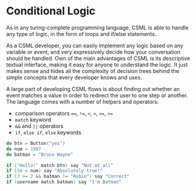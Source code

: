# Conditional Logic

As in any turing-complete programming language, CSML is able to handle any type of logic, in the form of loops and if/else statements.

As a CSML developer, you can easily implement any logic based on any variable or event, and very expressively decide how your conversation should be handled. Own of the main advantages of CSML is its descriptive textual interface, making it easy for anyone to understand the logic. It just makes sense and hides all the complexity of decision trees behind the simple concepts that every developer knows and uses.

A large part of developing CSML flows is about finding out whether an event matches a value in order to redirect the user to one step or another. The language comes with a number of helpers and operators:

* comparison operators `==`, `!=`, `<`, `>`, `<=`, `>=`
* `match` keyword
* `&&` and `||` operators
* `if`, `else if`, `else` keywords

```cpp
do btn = Button("yes")
do num = 1987
do batman = "Bruce Wayne"

if ("Hello!" match btn) say "Not at all"
if (54 < num) say "Absolutely true!"
if (3 >= 2 && batman != "Robin") say "Correct"
if (username match batman) say "I'm Batman"
```



